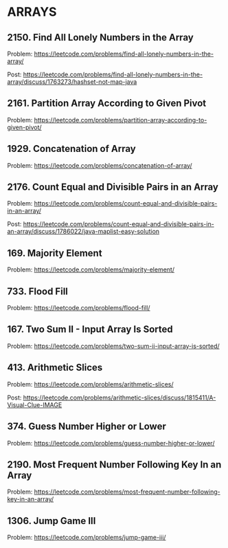 # ARRAYS

## 2150. Find All Lonely Numbers in the Array

Problem: https://leetcode.com/problems/find-all-lonely-numbers-in-the-array/

Post: https://leetcode.com/problems/find-all-lonely-numbers-in-the-array/discuss/1763273/hashset-not-map-java

## 2161. Partition Array According to Given Pivot

Problem: https://leetcode.com/problems/partition-array-according-to-given-pivot/

## 1929. Concatenation of Array

Problem: https://leetcode.com/problems/concatenation-of-array/

## 2176. Count Equal and Divisible Pairs in an Array

Problem: https://leetcode.com/problems/count-equal-and-divisible-pairs-in-an-array/

Post: https://leetcode.com/problems/count-equal-and-divisible-pairs-in-an-array/discuss/1786022/java-maplist-easy-solution

## 169. Majority Element

Problem: https://leetcode.com/problems/majority-element/

## 733. Flood Fill

Problem: https://leetcode.com/problems/flood-fill/

## 167. Two Sum II - Input Array Is Sorted

Problem: https://leetcode.com/problems/two-sum-ii-input-array-is-sorted/

## 413. Arithmetic Slices

Problem: https://leetcode.com/problems/arithmetic-slices/

Post: https://leetcode.com/problems/arithmetic-slices/discuss/1815411/A-Visual-Clue-IMAGE

## 374. Guess Number Higher or Lower

Problem: https://leetcode.com/problems/guess-number-higher-or-lower/

## 2190. Most Frequent Number Following Key In an Array

Problem: https://leetcode.com/problems/most-frequent-number-following-key-in-an-array/

## 1306. Jump Game III

Problem: https://leetcode.com/problems/jump-game-iii/
